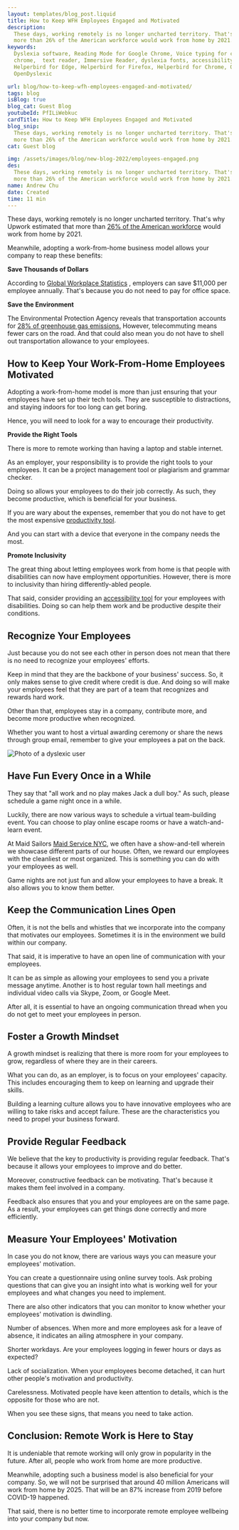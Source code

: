 ```yaml
---
layout: templates/blog_post.liquid
title: How to Keep WFH Employees Engaged and Motivated
description:
  These days, working remotely is no longer uncharted territory. That's why Upwork estimated that
  more than 26% of the American workforce would work from home by 2021.
keywords:
  Dyslexia software, Reading Mode for Google Chrome, Voice typing for chrome, Text to speech for
  chrome,  text reader, Immersive Reader, dyslexia fonts, accessibility software, dyslexia software,
  Helperbird for Edge, Helperbird for Firefox, Helperbird for Chrome, Opendyslexic for Chrome,
  OpenDyslexic

url: blog/how-to-keep-wfh-employees-engaged-and-motivated/
tags: blog
isBlog: true
blog_cat: Guest Blog
youtubeId: PfILiWebkuc
cardTitle: How to Keep WFH Employees Engaged and Motivated
blog_snip:
  These days, working remotely is no longer uncharted territory. That's why Upwork estimated that
  more than 26% of the American workforce would work from home by 2021.
cat: Guest blog

img: /assets/images/blog/new-blog-2022/employees-engaged.png
des:
  These days, working remotely is no longer uncharted territory. That's why Upwork estimated that
  more than 26% of the American workforce would work from home by 2021.
name: Andrew Chu
date: Created
time: 11 min
---
```


These days, working remotely is no longer uncharted territory. That's why Upwork estimated that more
than [26% of the American workforce](https://www.apollotechnical.com/statistics-on-remote-workers/)
would work from home by 2021.

Meanwhile, adopting a work-from-home business model allows your company to reap these benefits:

**Save Thousands of Dollars**

According to
[Global Workplace Statistics](https://globalworkplaceanalytics.com/telecommuting-statistics) ,
employers can save $11,000 per employee annually. That's because you do not need to pay for office
space.

**Save the Environment**

The Environmental Protection Agency reveals that transportation accounts for
[28% of greenhouse gas emissions.](https://www.epa.gov/transportation-air-pollution-and-climate-change/carbon-pollution-transportation)
However, telecommuting means fewer cars on the road. And that could also mean you do not have to
shell out transportation allowance to your employees.

## How to Keep Your Work-From-Home Employees Motivated

Adopting a work-from-home model is more than just ensuring that your employees have set up their
tech tools. They are susceptible to distractions, and staying indoors for too long can get boring.

Hence, you will need to look for a way to encourage their productivity.

**Provide the Right Tools**

There is more to remote working than having a laptop and stable internet.

As an employer, your responsibility is to provide the right tools to your employees. It can be a
project management tool or plagiarism and grammar checker.

Doing so allows your employees to do their job correctly. As such, they become productive, which is
beneficial for your business.

If you are wary about the expenses, remember that you do not have to get the most expensive
[productivity tool](https://www.helperbird.com/blog/stay-on-task-8-productivity-tips-to-help-you-stay-focused-at-work/).

And you can start with a device that everyone in the company needs the most.

**Promote Inclusivity**

The great thing about letting employees work from home is that people with disabilities can now have
employment opportunities. However, there is more to inclusivity than hiring differently-abled
people.

That said, consider providing an [accessibility tool](https://www.helperbird.com/) for your
employees with disabilities. Doing so can help them work and be productive despite their conditions.

## Recognize Your Employees

Just because you do not see each other in person does not mean that there is no need to recognize
your employees' efforts.

Keep in mind that they are the backbone of your business' success. So, it only makes sense to give
credit where credit is due. And doing so will make your employees feel that they are part of a team
that recognizes and rewards hard work.

Other than that, employees stay in a company, contribute more, and become more productive when
recognized.

Whether you want to host a virtual awarding ceremony or share the news through group email, remember
to give your employees a pat on the back.

![Photo of a dyslexic user](/assets/images/blog/how-to-keep-wfh-employees-engaged-and-motivated/how-to-keep-wfh-employees-engaged-and-motivated.jpg)

## Have Fun Every Once in a While

They say that "all work and no play makes Jack a dull boy." As such, please schedule a game night
once in a while.

Luckily, there are now various ways to schedule a virtual team-building event. You can choose to
play online escape rooms or have a watch-and-learn event.

At Maid Sailors [Maid Service NYC](https://cleaningexec.com/), we often have a show-and-tell wherein
we showcase different parts of our house. Often, we reward our employees with the cleanliest or most
organized. This is something you can do with your employees as well.

Game nights are not just fun and allow your employees to have a break. It also allows you to know
them better.

## Keep the Communication Lines Open

Often, it is not the bells and whistles that we incorporate into the company that motivates our
employees. Sometimes it is in the environment we build within our company.

That said, it is imperative to have an open line of communication with your employees.

It can be as simple as allowing your employees to send you a private message anytime. Another is to
host regular town hall meetings and individual video calls via Skype, Zoom, or Google Meet.

After all, it is essential to have an ongoing communication thread when you do not get to meet your
employees in person.

## Foster a Growth Mindset

A growth mindset is realizing that there is more room for your employees to grow, regardless of
where they are in their careers.

What you can do, as an employer, is to focus on your employees' capacity. This includes encouraging
them to keep on learning and upgrade their skills.

Building a learning culture allows you to have innovative employees who are willing to take risks
and accept failure. These are the characteristics you need to propel your business forward.

## Provide Regular Feedback

We believe that the key to productivity is providing regular feedback. That's because it allows your
employees to improve and do better.

Moreover, constructive feedback can be motivating. That's because it makes them feel involved in a
company.

Feedback also ensures that you and your employees are on the same page. As a result, your employees
can get things done correctly and more efficiently.

## Measure Your Employees' Motivation

In case you do not know, there are various ways you can measure your employees' motivation.

You can create a questionnaire using online survey tools. Ask probing questions that can give you an
insight into what is working well for your employees and what changes you need to implement.

There are also other indicators that you can monitor to know whether your employees' motivation is
dwindling.

Number of absences. When more and more employees ask for a leave of absence, it indicates an ailing
atmosphere in your company.

Shorter workdays. Are your employees logging in fewer hours or days as expected?

Lack of socialization. When your employees become detached, it can hurt other people's motivation
and productivity.

Carelessness. Motivated people have keen attention to details, which is the opposite for those who
are not.

When you see these signs, that means you need to take action.

## Conclusion: Remote Work is Here to Stay

It is undeniable that remote working will only grow in popularity in the future. After all, people
who work from home are more productive.

Meanwhile, adopting such a business model is also beneficial for your company. So, we will not be
surprised that around 40 million Americans will work from home by 2025. That will be an 87% increase
from 2019 before COVID-19 happened.

That said, there is no better time to incorporate remote employee wellbeing into your company but
now.
